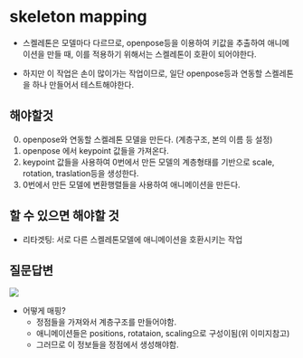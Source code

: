 # skeleton mapping

-   스켈레톤은 모델마다 다르므로, openpose등을 이용하여 키값을 추출하여 애니메이션을 만들 때, 이를 적용하기 위해서는 스켈레톤이 호환이 되어야한다.

-   하지만 이 작업은 손이 많이가는 작업이므로, 일단 openpose등과 연동할 스켈레톤을 하나 만들어서 테스트해야한다.

## 해야할것

0. openpose와 연동할 스켈레톤 모델을 만든다. (계층구조, 본의 이름 등 설정)
1. openpose 에서 keypoint 값들을 가져온다.
2. keypoint 값들을 사용하여 0번에서 만든 모델의 계층형태를 기반으로 scale, rotation, traslation등을 생성한다.
3. 0번에서 만든 모델에 변환행렬들을 사용하여 애니메이션을 만든다.

## 할 수 있으면 해야할 것

-   리타겟팅: 서로 다른 스켈레톤모델에 애니메이션을 호환시키는 작업

## 질문답변

![](https://learnopengl.com/img/guest/2020/skeletal_animation/assimp1.jpeg)

-   어떻게 매핑?
    -   정점들을 가져와서 계층구조를 만들어야함.
    -   애니메이션들은 positions, rotataion, scaling으로 구성이됨(위 이미지참고)
    -   그러므로 이 정보들을 정점에서 생성해야함.
